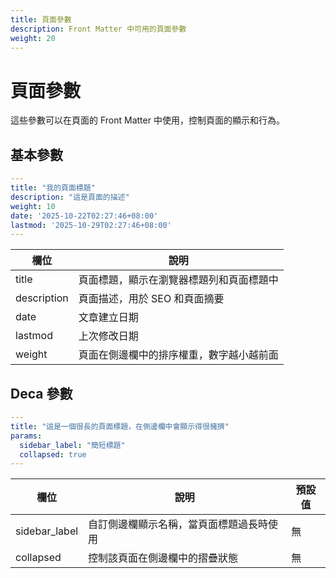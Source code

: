 ```yaml
---
title: 頁面參數
description: Front Matter 中可用的頁面參數
weight: 20
---
```


# 頁面參數

這些參數可以在頁面的 Front Matter 中使用，控制頁面的顯示和行為。

## 基本參數

```yaml
---
title: "我的頁面標題"
description: "這是頁面的描述"
weight: 10
date: '2025-10-22T02:27:46+08:00'
lastmod: '2025-10-29T02:27:46+08:00'
---
```

| 欄位                  | 說明                   |
| -------------------- | -------------------- |
| title                | 頁面標題，顯示在瀏覽器標題列和頁面標題中 |
| description          | 頁面描述，用於 SEO 和頁面摘要    |
| date                 | 文章建立日期 |
| lastmod              | 上次修改日期 |
| weight               | 頁面在側邊欄中的排序權重，數字越小越前面 |


## Deca 參數

```yaml
---
title: "這是一個很長的頁面標題，在側邊欄中會顯示得很擁擠"
params:
  sidebar_label: "簡短標題"
  collapsed: true
---
```

| 欄位                   | 說明                   | 預設值    |
| -------------------- | -------------------- | ------ |
| sidebar_label | 自訂側邊欄顯示名稱，當頁面標題過長時使用 | 無 |
| collapsed     | 控制該頁面在側邊欄中的摺疊狀態      | 無 |
